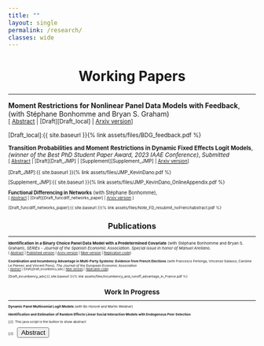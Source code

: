 ```yaml
---
title: ""
layout: single
permalink: /research/
classes: wide
---
```



# <center> Working Papers  </center>
- - -

**Moment Restrictions for Nonlinear Panel Data Models with Feedback**, (with Stéphane Bonhomme and Bryan S. Graham)  <br />
<small>[ <a href="#/" onclick="visib('feedback')">Abstract</a> | [Draft][Draft_local] | [Arxiv version][Arxiv_paper]] 

<div id="feedback" style="display: none; text-align: justify; line-height: 1.2" ><small>
Many panel data methods place strong a priori restrictions on feedback: how past outcomes, covariates, and heterogeneity map into future covariate levels. In semi-parametric models we characterize the set of all moment functions that are robust to unrestricted feedback and heterogeneity. We provide results for finite-dimenisonal parameters and average effects, and show how to use our characterization for efficiency analysis. We illustrate the approach in the multi-spell mixed proportional hazard duration model and through additional novel examples. 
</small><br><br/></div>

[Draft_local]:{{ site.baseurl }}{% link assets/files/BDG_feedback.pdf %}

[Arxiv_paper]: https://arxiv.org/abs/2506.12569


**Transition Probabilities and Moment Restrictions in Dynamic Fixed Effects Logit Models**, *(winner of the Best PhD Student Paper Award, 2023 IAAE Conference)*, *Submitted* <br />
<small>[ <a href="#/" onclick="visib('DFEL')">Abstract</a> | [Draft][Draft_JMP] | [Supplement][Supplement_JMP] | [Arxiv version][Arxiv_DFEL_paper]] 

<div id="DFEL" style="display: none; text-align: justify; line-height: 1.2" ><small>
This paper introduces a new method to derive moment restrictions in dynamic discrete choice models with strictly exogenous regressors, fixed effects and logistic errors. We show how the structure of logit probabilities and basic properties of rational fractions can be used to construct moment functions free of the fixed effects in a way that scales naturally with the lag order and the number of observed periods. We demonstrate the approach in binary response models of arbitrary lag order, first-order panel vector autoregressions and dynamic multinomial logit models. The semiparametric efficiency bound is characterized for the leading binary case with one lag. 
Finally, we illustrate our results in an application investigating the dynamics of drug consumption among young people.
</small><br><br/></div>

[Draft_JMP]:{{ site.baseurl }}{% link assets/files/JMP_KevinDano.pdf %}

[Supplement_JMP]:{{ site.baseurl }}{% link assets/files/JMP_KevinDano_OnlineAppendix.pdf %}

[Arxiv_DFEL_paper]: http://arxiv.org/abs/2303.00083

**Functional Differencing in Networks** (with Stéphane Bonhomme),  <br />
<small>[ <a href="#/" onclick="visib('funcdiff_networks')">Abstract</a> | [Draft][Draft_funcdiff_networks_paper] | [Arxiv version][Arxiv_funcdiff_networks_paper] ] 

<div id="funcdiff_networks" style="display: none; text-align: justify; line-height: 1.2" ><small>
Economic interactions often occur in networks where heterogeneous agents (such as workers or firms) sort and produce. However, most existing estimation approaches either require the network to be dense, which is at odds with many empirical networks, or they require restricting the form of heterogeneity and the network formation process. We show how the functional differencing approach introduced by Bonhomme (2012) in the context of panel data, can be applied in network settings to derive moment restrictions on model parameters and average effects. Those restrictions are valid irrespective of the form of heterogeneity, and they hold in both dense and sparse networks. We illustrate the analysis with linear and nonlinear models of matched employer-employee data, in the spirit of the model introduced by Abowd, Kramarz, and Margolis (1999).
</small><br><br/></div>

[Draft_funcdiff_networks_paper]:{{ site.baseurl }}{% link assets/files/Note_FD_resubmit_noFrenchabstract.pdf %}

[Arxiv_funcdiff_networks_paper]: https://arxiv.org/abs/2307.11484


# <center> Publications  </center>
- - -

**Identification in a Binary Choice Panel Data Model with a Predetermined Covariate** (with Stéphane Bonhomme and Bryan S. Graham), *SERIEs - Journal of the Spanish Economic Association. Special issue in honor of Manuel Arellano.* <br />
<small>[ <a href="#/" onclick="visib('series')">Abstract</a> | [Published version][Published_paper] | [Arxiv version][Arxiv_series_paper] | [Nber version][Nber_series_paper] | [Replication code][replication_julia]] 

<div id="series" style="display: none; text-align: justify; line-height: 1.2" ><small>
We study identification in a binary choice panel data model with a single predetermined binary covariate (i.e., a covariate sequentially exogenous conditional on lagged outcomes and covariates). The choice model is indexed by a scalar parameter, whereas the distribution of unit-specific heterogeneity, as well as the feedback process that maps lagged outcomes into future covariate realizations, are left unrestricted. We provide a simple condition under which the model parameter is never point-identified, no matter the number of time periods available. At the same time, we show in simulations that its identified set can remain informative suggesting that meaningful learning is possible even in short panels with feedback.
</small><br><br/></div>

[Published_paper]: https://link.springer.com/article/10.1007/s13209-023-00290-2

[Arxiv_series_paper]:  https://arxiv.org/abs/2301.05733

[Nber_series_paper]: https://www.nber.org/papers/w31027

[replication_julia]: https://github.com/kevindano/Bonhomme-Dano-Graham-SERIES


**Coordination and Incumbency Advantage in Multi-Party Systems: Evidence from French Elections** (with Francesco Ferlenga, Vincenzo Galasso, Caroline Le Pennec and Vincent Pons), *The Journal of the European Economic Association* <br />
<small>[ <a href="#/" onclick="visib('incumbency')">Abstract</a>  | [Draft][Draft_incumbency_adv] | [Nber version][Nber_incumbency_adv]] | [Replication code][replication_stata]] </small>


<div id="incumbency" style="display: none; text-align: justify; line-height: 1.2" ><small>
In theory, free and fair elections can improve the selection of politicians and incentivize them to exert effort. In practice, incumbency advantage and coordination issues may lead to the (re)election of bad politicians. We ask whether these two forces compound each other. Using an RDD in French two-round local and parliamentary elections, we find that winning an election increases candidates' chances to win the next election by 25.1 percentage points. Close winners are more likely to run again and more likely to win, conditional on running, than close losers. Incumbents run a more personalized campaign communication and face fewer ideologically close competitors, indicating that parties on the winning side coordinate more effectively than the losing side. A complementary RDD reveals that candidates who marginally qualify for the runoff also rally voters, but without affecting the number of competitors on their side. We conclude that party coordination and voters rallying candidates who won or gained visibility in an election both contribute to their success in future races, absent any actual difference in quality with candidates on the losing side.
</small><br><br/></div>

[Draft_incumbency_adv]:{{ site.baseurl }}{% link assets/files/Incumbency_and_runoff_advantage_in_France.pdf %}

[Nber_incumbency_adv]: https://www.nber.org/papers/w30541

[replication_stata]: https://zenodo.org/records/14071530


# <center> Work In Progress  </center>
- - -

**Dynamic Panel Multinomial Logit Models** (with Bo Honoré and Martin Weidner)

**Identification and Estimation of Random Effects Linear Social Interaction Models with Endogenous Peer Selection**  



[//]: This java script is the button to show abstract
 <script>
  function visib(id) {
   var x = document.getElementById(id);
   if (x.style.display === "block") {
     x.style.display = "none";
   } else {
     x.style.display = "block";
   }
 }
 </script>

 [//]:&emsp;<button onclick="visib('polariz')" class="btn btn--inverse btn--small">Abstract</button>
 